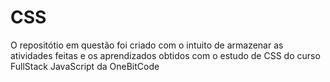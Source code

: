 # CSS

O repositótio em questão foi criado com o intuito de armazenar as 
atividades feitas e os aprendizados obtidos com o estudo de CSS do curso FullStack JavaScript da OneBitCode
